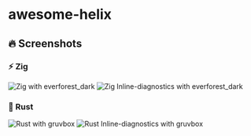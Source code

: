 # awesome-helix

## 🔥 Screenshots

### ⚡ Zig
![Zig with everforest_dark](https://github.com/user-attachments/assets/60c84b9e-ce09-447c-b184-dd1a1d3d0e7e)
![Zig Inline-diagnostics with everforest_dark](https://github.com/user-attachments/assets/6c515b78-aa56-4fff-b9d3-bebccb96fc5c)

###  Rust
![Rust with gruvbox](https://github.com/user-attachments/assets/b473af22-d19f-4b98-bb19-5d3d9397b91f)
![Rust Inline-diagnostics with gruvbox](https://github.com/user-attachments/assets/d1e0fa0c-b346-4961-8744-68b3fb2b25b3)
